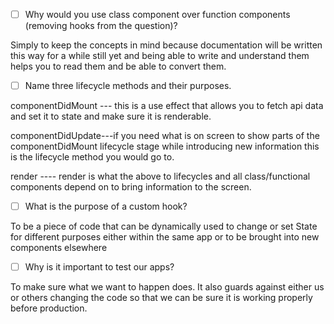 - [ ] Why would you use class component over function components (removing hooks from the question)?

Simply to keep the concepts in mind because documentation will be written this way for a while still yet and being able to write and understand them helps you to read them and be able to convert them.

- [ ] Name three lifecycle methods and their purposes.

componentDidMount --- this is a use effect that allows you to fetch api data and set it to state and make sure it is renderable.

componentDidUpdate---if you need what is on screen to show parts of the componentDidMount lifecycle stage while introducing new information this is the lifecycle method you would go to.

render ---- render is what the above to lifecycles and all class/functional components depend on to bring information to the screen.

- [ ] What is the purpose of a custom hook?

To be a piece of code that can be dynamically used to change or set State for different purposes either within the same app or to be brought into new components elsewhere

- [ ] Why is it important to test our apps?

To make sure what we want to happen does. It also guards against either us or others changing the code so that we can be sure it is working properly before production.
